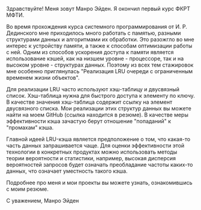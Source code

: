Здравствуйте! Меня зовут Манро Эйден. Я окончил первый курс ФКРТ МФТИ.

Во время прохождения курса системного программирования от И. Р. Дединского мне приходилось много работать с памятью, 
разными структурами данных и алгоритмами их обработки. Это разожгло во мне интерес к устройству памяти, а 
также к способам оптимизации работы с ней. Одним из способов ускорения доступа к памяти является использование кэшей, 
как на низшем уровне - процессоре, так и на высоком уровне - структурах данных. Поэтому из всех тем стажировок мне особенно приглянулась
"Реализация LRU очереди с ограниченным временем жизни объектов".

Для реализации LRU часто используют хэш-таблицу и двусвязный список. Хэш-таблица нужна для быстрого доступа к элементу по ключу. В качестве значения хэш-таблица содержит ссылку на элемент двусвязного списка. Мои реализации этих структур данных вы можете найти на моем GitHub (ссылка находится в резюме). В качестве меры эффективности кэша зачастую берут отношение "попаданий" к "промахам" кэша.

Главной идеей LRU-кэша является предположение о том, что какая-то часть данных запрашивается чаще. Для оценки эффективности этой технологии в 
конкретных продуктах можно использовать методы теории вероятности и статистики, например, высокая дисперсия вероятностей запросов будет означать преобладание частоты каких-то данных, что означает уместность такого кэша.

Подробнее про меня и мои проекты вы можете узнать, ознакомившись с моим резюме. 

С уважением,
Манро Эйден
